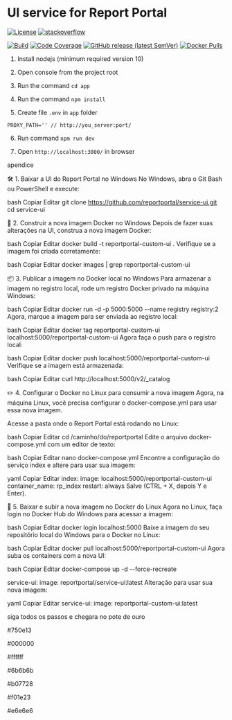 # UI service for Report Portal 
[![License](https://img.shields.io/badge/License-Apache%202.0-blue.svg)](https://opensource.org/licenses/Apache-2.0)
[![stackoverflow](https://img.shields.io/badge/reportportal-stackoverflow-orange.svg?style=flat)](http://stackoverflow.com/questions/tagged/reportportal)

[![Build](https://github.com/reportportal/service-ui/actions/workflows/build.yml/badge.svg)](https://github.com/reportportal/service-ui/actions/workflows/build.yml)
[![Code Coverage](https://codecov.io/gh/reportportal/service-ui/branch/master/graph/badge.svg)](https://codecov.io/gh/reportportal/service-ui)
[![GitHub release (latest SemVer)](https://img.shields.io/github/v/release/reportportal/service-ui?sort=semver)](https://github.com/reportportal/service-ui/releases/latest)
[![Docker Pulls](https://img.shields.io/docker/pulls/reportportal/service-ui.svg?maxAge=159200)](https://hub.docker.com/r/reportportal/service-ui/)

1. Install nodejs (minimum required version 10)

2. Open console from the project root

3. Run the command `cd app`

4. Run the command `npm install`

5. Create file `.env` in `app` folder

```
PROXY_PATH='' // http://you_server:port/
```

6. Run command `npm run dev`

7. Open `http://localhost:3000/` in browser










apendice


🛠️ 1. Baixar a UI do Report Portal no Windows
No Windows, abra o Git Bash ou PowerShell e execute:

bash
Copiar
Editar
git clone https://github.com/reportportal/service-ui.git
cd service-ui

🔨 2. Construir a nova imagem Docker no Windows
Depois de fazer suas alterações na UI, construa a nova imagem Docker:

bash
Copiar
Editar
docker build -t reportportal-custom-ui .
Verifique se a imagem foi criada corretamente:

bash
Copiar
Editar
docker images | grep reportportal-custom-ui


📦 3. Publicar a imagem no Docker local no Windows
Para armazenar a imagem no registro local, rode um registro Docker privado na máquina Windows:

bash
Copiar
Editar
docker run -d -p 5000:5000 --name registry registry:2
Agora, marque a imagem para ser enviada ao registro local:

bash
Copiar
Editar
docker tag reportportal-custom-ui localhost:5000/reportportal-custom-ui
Agora faça o push para o registro local:

bash
Copiar
Editar
docker push localhost:5000/reportportal-custom-ui
Verifique se a imagem está armazenada:

bash
Copiar
Editar
curl http://localhost:5000/v2/_catalog

✏️ 4. Configurar o Docker no Linux para consumir a nova imagem
Agora, na máquina Linux, você precisa configurar o docker-compose.yml para usar essa nova imagem.

Acesse a pasta onde o Report Portal está rodando no Linux:

bash
Copiar
Editar
cd /caminho/do/reportportal
Edite o arquivo docker-compose.yml com um editor de texto:

bash
Copiar
Editar
nano docker-compose.yml
Encontre a configuração do serviço index e altere para usar sua imagem:

yaml
Copiar
Editar
index:
  image: localhost:5000/reportportal-custom-ui
  container_name: rp_index
  restart: always
Salve (CTRL + X, depois Y e Enter).

🔄 5. Baixar e subir a nova imagem no Docker do Linux
Agora no Linux, faça login no Docker Hub do Windows para acessar a imagem:

bash
Copiar
Editar
docker login localhost:5000
Baixe a imagem do seu repositório local do Windows para o Docker no Linux:

bash
Copiar
Editar
docker pull localhost:5000/reportportal-custom-ui
Agora suba os containers com a nova UI:

bash
Copiar
Editar
docker-compose up -d --force-recreate

service-ui:
  image: reportportal/service-ui:latest
Alteração para usar sua nova imagem:

yaml
Copiar
Editar
service-ui:
  image: reportportal-custom-ui:latest

  siga todos os passos e chegara no pote de ouro


#750e13
 
#000000
 
#ffffff
 
#6b6b6b
 
#b07728
 
#f01e23
 
#e6e6e6


 
